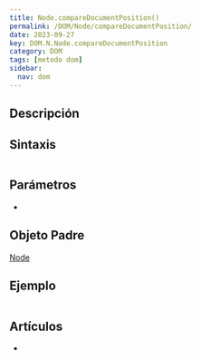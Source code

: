 ```yaml
---
title: Node.compareDocumentPosition()
permalink: /DOM/Node/compareDocumentPosition/
date: 2023-09-27
key: DOM.N.Node.compareDocumentPosition
category: DOM
tags: [metodo dom]
sidebar:
  nav: dom
---
```


## Descripción


## Sintaxis


```javascript

```


## Parámetros

- 

## Objeto Padre


[Node](https://www.w3api.com/DOM/Node/)


## Ejemplo


```javascript

```


## Artículos

- 
